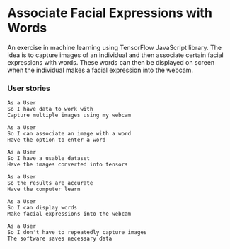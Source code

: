 # Associate Facial Expressions with Words

An exercise in machine learning using TensorFlow JavaScript library. The idea is to capture images of an individual and then associate certain facial expressions with words. These words can then be displayed on screen when the individual makes a facial expression into the webcam.

### User stories

```
As a User
So I have data to work with
Capture multiple images using my webcam

As a User
So I can associate an image with a word
Have the option to enter a word

As a User
So I have a usable dataset
Have the images converted into tensors

As a User
So the results are accurate
Have the computer learn

As a User
So I can display words
Make facial expressions into the webcam

As a User
So I don't have to repeatedly capture images
The software saves necessary data
```
